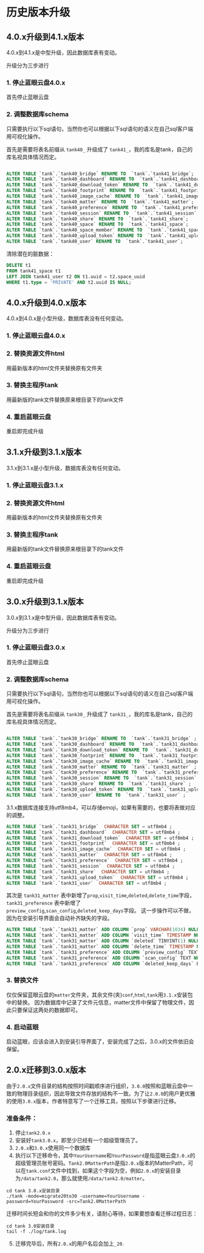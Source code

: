 # 历史版本升级


## 4.0.x升级到4.1.x版本

4.0.x到4.1.x是中型升级，因此数据库表有变动。

升级分为三步进行

### 1. 停止蓝眼云盘4.0.x

首先停止蓝眼云盘

### 2. 调整数据库schema
只需要执行以下sql语句，当然你也可以根据以下sql语句的语义在自己sql客户端用可视化操作。

首先是需要将表名前缀从 `tank40_` 升级成了 `tank41_`，我的库名是tank，自己的库名视具体情况而定。
```sql

ALTER TABLE `tank`.`tank40_bridge` RENAME TO  `tank`.`tank41_bridge`;
ALTER TABLE `tank`.`tank40_dashboard` RENAME TO  `tank`.`tank41_dashboard`;
ALTER TABLE `tank`.`tank40_download_token` RENAME TO  `tank`.`tank41_download_token`;
ALTER TABLE `tank`.`tank40_footprint` RENAME TO  `tank`.`tank41_footprint`;
ALTER TABLE `tank`.`tank40_image_cache` RENAME TO  `tank`.`tank41_image_cache`;
ALTER TABLE `tank`.`tank40_matter` RENAME TO  `tank`.`tank41_matter`;
ALTER TABLE `tank`.`tank40_preference` RENAME TO  `tank`.`tank41_preference`;
ALTER TABLE `tank`.`tank40_session` RENAME TO  `tank`.`tank41_session`;
ALTER TABLE `tank`.`tank40_share` RENAME TO  `tank`.`tank41_share`;
ALTER TABLE `tank`.`tank40_space` RENAME TO  `tank`.`tank41_space`;
ALTER TABLE `tank`.`tank40_space_member` RENAME TO  `tank`.`tank41_space_member`;
ALTER TABLE `tank`.`tank40_upload_token` RENAME TO  `tank`.`tank41_upload_token`;
ALTER TABLE `tank`.`tank40_user` RENAME TO  `tank`.`tank41_user`;

```

清除潜在的脏数据：
```sql
DELETE t1
FROM tank41_space t1
LEFT JOIN tank41_user t2 ON t1.uuid = t2.space_uuid
WHERE t1.type = 'PRIVATE' AND t2.uuid IS NULL;
```



## 4.0.x升级到4.0.x版本
4.0.x到4.0.x是小型升级，数据库表没有任何变动。

### 1. 停止蓝眼云盘4.0.x
### 2. 替换资源文件html
用最新版本的html文件夹替换原有文件夹
### 3. 替换主程序tank
用最新版的tank文件替换原来根目录下的tank文件
### 4. 重启蓝眼云盘
重启即完成升级



## 3.1.x升级到3.1.x版本
3.1.x到3.1.x是小型升级，数据库表没有任何变动。

### 1. 停止蓝眼云盘3.1.x
### 2. 替换资源文件html
用最新版本的html文件夹替换原有文件夹
### 3. 替换主程序tank
用最新版的tank文件替换原来根目录下的tank文件
### 4. 重启蓝眼云盘
重启即完成升级



## 3.0.x升级到3.1.x版本

3.0.x到3.1.x是中型升级，因此数据库表有变动。

升级分为三步进行

### 1. 停止蓝眼云盘3.0.x

首先停止蓝眼云盘

### 2. 调整数据库schema
只需要执行以下sql语句，当然你也可以根据以下sql语句的语义在自己sql客户端用可视化操作。

首先是需要将表名前缀从 `tank30_` 升级成了 `tank31_`，我的库名是tank，自己的库名视具体情况而定。
```sql

ALTER TABLE `tank`.`tank30_bridge` RENAME TO  `tank`.`tank31_bridge` ;
ALTER TABLE `tank`.`tank30_dashboard` RENAME TO  `tank`.`tank31_dashboard` ;
ALTER TABLE `tank`.`tank30_download_token` RENAME TO  `tank`.`tank31_download_token` ;
ALTER TABLE `tank`.`tank30_footprint` RENAME TO  `tank`.`tank31_footprint` ;
ALTER TABLE `tank`.`tank30_image_cache` RENAME TO  `tank`.`tank31_image_cache` ;
ALTER TABLE `tank`.`tank30_matter` RENAME TO  `tank`.`tank31_matter` ;
ALTER TABLE `tank`.`tank30_preference` RENAME TO  `tank`.`tank31_preference` ;
ALTER TABLE `tank`.`tank30_session` RENAME TO  `tank`.`tank31_session` ;
ALTER TABLE `tank`.`tank30_share` RENAME TO  `tank`.`tank31_share` ;
ALTER TABLE `tank`.`tank30_upload_token` RENAME TO  `tank`.`tank31_upload_token` ;
ALTER TABLE `tank`.`tank30_user` RENAME TO  `tank`.`tank31_user` ;


```

3.1.x数据库连接支持utf8mb4，可以存储emoji，如果有需要的，也要将表做对应的调整。
```sql
ALTER TABLE `tank`.`tank31_bridge`  CHARACTER SET = utf8mb4 ;
ALTER TABLE `tank`.`tank31_dashboard`  CHARACTER SET = utf8mb4 ;
ALTER TABLE `tank`.`tank31_download_token`  CHARACTER SET = utf8mb4 ;
ALTER TABLE `tank`.`tank31_footprint`  CHARACTER SET = utf8mb4 ;
ALTER TABLE `tank`.`tank31_image_cache`  CHARACTER SET = utf8mb4 ;
ALTER TABLE `tank`.`tank31_matter`  CHARACTER SET = utf8mb4 ;
ALTER TABLE `tank`.`tank31_preference`  CHARACTER SET = utf8mb4 ;
ALTER TABLE `tank`.`tank31_session`  CHARACTER SET = utf8mb4 ;
ALTER TABLE `tank`.`tank31_share`  CHARACTER SET = utf8mb4 ;
ALTER TABLE `tank`.`tank31_upload_token`  CHARACTER SET = utf8mb4 ;
ALTER TABLE `tank`.`tank31_user`  CHARACTER SET = utf8mb4 ;
```


其次是 `tank31_matter` 表中新增了`prop`,`visit_time`,`deleted`,`delete_time`字段， `tank31_preference` 表中新增了`preview_config`,`scan_config`,`deleted_keep_days`字段。
这一步操作可以不做，因为在安装引导界面会自动补齐缺失的字段。
```sql
ALTER TABLE `tank`.`tank31_matter` ADD COLUMN `prop` VARCHAR(1034) NULL DEFAULT '{}' AFTER `times`;
ALTER TABLE `tank`.`tank31_matter` ADD COLUMN `visit_time` TIMESTAMP NULL DEFAULT '2018-01-01 00:00:00' AFTER `prop`;
ALTER TABLE `tank`.`tank31_matter` ADD COLUMN `deleted` TINYINT(1) NULL DEFAULT 0 AFTER `visit_time`;
ALTER TABLE `tank`.`tank31_matter` ADD COLUMN `delete_time` TIMESTAMP NULL DEFAULT '2018-01-01 00:00:00' AFTER `deleted`;
ALTER TABLE `tank`.`tank31_preference` ADD COLUMN `preview_config` TEXT NULL AFTER `allow_register`;
ALTER TABLE `tank`.`tank31_preference` ADD COLUMN `scan_config` TEXT NULL AFTER `preview_config`;
ALTER TABLE `tank`.`tank31_preference` ADD COLUMN `deleted_keep_days` BIGINT(20) NULL DEFAULT 7 AFTER `scan_config`;

```

### 3. 替换文件

仅仅保留蓝眼云盘的`matter`文件夹，其余文件(夹)`conf`,`html`,`tank`用`3.1.x`安装包中的替换。
因为数据库中记录了文件元信息，matter文件中保留了物理文件，因此只要保证这两处的数据即可。


### 4. 启动蓝眼

启动蓝眼，应该会进入到安装引导界面了，安装完成了之后，3.0.x的文件依旧会保留。


## 2.0.x迁移到3.0.x版本

由于`2.0.x`文件目录的结构按照时间戳顺序进行组织，`3.0.0`按照和蓝眼云盘中一致的物理目录组织，因此导致文件存放的结构不一致。为了让`2.0.0`的用户更优雅的使用`3.0.x`版本，作者特意写了一个迁移工具，按照以下步骤进行迁移。

### 准备条件：

1. 停止`tank2.0.x`
2. 安装好`tank3.0.x`，即至少已经有一个超级管理员了。
3. `2.0.x`和`3.0.x`使用同一个数据库
4. 执行以下迁移命令，其中`YourUsername`和`YourPassword`是指蓝眼云盘`3.0.x`的超级管理员账号密码。`Tank2.0MatterPath`是指`2.0.x`版本的MatterPath，可以在`tank.conf`文件中找到，如果这个字段为空，例如`2.0.x`的安装目录为`/data/tank2.0`，那么就使用`/data/tank2.0/matter`。
```
cd tank 3.0.x安装目录
./tank -mode=migrate20to30 -username=YourUsername -password=YourPassword -src=Tank2.0MatterPath
```

迁移时间长短会和你的文件多少有关，请耐心等待，如果要想查看迁移过程日志：
```
cd tank 3.0安装目录
tail -f ./log/tank.log
```

5. 迁移完毕后，所有`2.0.x`的用户名后会加上`_20`.
